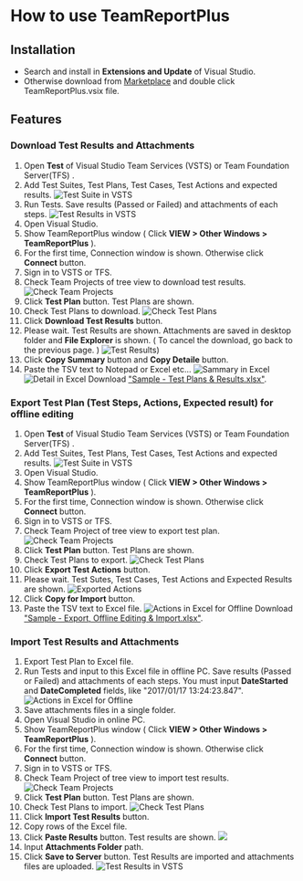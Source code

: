 # How to use TeamReportPlus

## Installation
- Search and install in **Extensions and Update** of Visual Studio.
- Otherwise download from [Marketplace](https://marketplace.visualstudio.com/items?itemName=SHIN-ICHIKOGA.TeamReportPlus) and double click TeamReportPlus.vsix file.

## Features
### Download Test Results and Attachments
1. Open **Test** of Visual Studio Team Services (VSTS) or Team Foundation Server(TFS) . 
1. Add Test Suites, Test Plans, Test Cases, Test Actions and expected results.
![Test Suite in VSTS](images/image1-TestSuiteVSTS.png)
1. Run Tests. Save results (Passed or Failed) and attachments of each steps.
![Test Results in VSTS](images/image2-ResultsVSTS.png)
1. Open Visual Studio.
1. Show TeamReportPlus window ( Click **VIEW > Other Windows > TeamReportPlus**  ).
1. For the first time, Connection window is shown. Otherwise click **Connect** button.
1. Sign in to VSTS or TFS.
1. Check Team Projects of tree view to download test results.
![Check Team Projects](images/image3-TeamReportPlusVS.png)
1. Click **Test Plan** button. Test Plans are  shown.
1. Check Test Plans to download.
![Check Test Plans](images/image4-TestPlansVS.png)
1. Click **Download Test Results** button. 
1. Please wait. Test Results are shown.  Attachments are saved in desktop folder and **File Explorer** is shown. ( To cancel the download, go back to the previous page. )
![Test Results)](images/image5-TestResultsVS.png)
1. Click **Copy Summary** button and **Copy Detaile** button. 
1. Paste the TSV text  to Notepad or Excel etc... 
![Sammary in Excel](images/image6-TestResultsSammaryExcel.png)
![Detail in Excel](images/image7-TestResultsDetailExcel.png) 
Download ["Sample - Test Plans & Results.xlsx"](ExcelBooks/Sample%20-%20Test%20Plans%20&%20Results.xlsx).

### Export Test Plan (Test Steps, Actions, Expected result) for offline editing
1. Open **Test** of Visual Studio Team Services (VSTS) or Team Foundation Server(TFS) .
1. Add Test Suites, Test Plans, Test Cases, Test Actions and expected results.
![Test Suite in VSTS](images/image1-TestSuiteVSTS.png)
1. Open Visual Studio.
1. Show TeamReportPlus window ( Click **VIEW > Other Windows > TeamReportPlus**  ).
1. For the first time, Connection window is shown. Otherwise click **Connect** button.
1. Sign in to VSTS or TFS.
1. Check Team Project of tree view to export test plan.
![Check Team Projects](images/image3-TeamReportPlusVS.png)
1. Click **Test Plan** button. Test Plans are  shown.
1. Check Test Plans to export.
![Check Test Plans](images/image4-TestPlansVS.png)
1. Click **Export Test Actions** button. 
1. Please wait. Test Sutes, Test Cases, Test Actions and Expected Results are shown. 
![Exported Actions](images/image8-ExportActionsVS.png)
1. Click **Copy for Import** button.
1. Paste the TSV text to Excel file.
![Actions in Excel for Offline](images/image9-offileExcel.png)
Download ["Sample - Export, Offline Editing & Import.xlsx"](ExcelBooks/Sample%20-%20Export,%20Offline%20Editing%20&%20Import.xlsx).

### Import Test Results and Attachments 
1. Export Test Plan to Excel file.
1. Run Tests and input to this Excel file in offline PC. 
Save results (Passed or Failed) and attachments of each steps. 
You must input **DateStarted** and **DateCompleted** fields, like "2017/01/17 13:24:23.847".
![Actions in Excel for Offline](images/image9-offileExcel.png)
1. Save attachments files in a single folder.
1. Open Visual Studio in online PC.
1. Show TeamReportPlus window ( Click **VIEW > Other Windows > TeamReportPlus**  ).
1. For the first time, Connection window is shown. Otherwise click **Connect** button.
1. Sign in to VSTS or TFS.
1. Check Team Project of tree view to import test results.
![Check Team Projects](images/image3-TeamReportPlusVS.png)
1. Click **Test Plan** button. Test Plans are  shown.
1. Check Test Plans to import.
![Check Test Plans](images/image4-TestPlansVS.png)
1. Click **Import Test Results** button.
1. Copy rows of the Excel file.
1. Click **Paste Results** button. Test results are shown.
![](images/image10-ImportResultsVS.png)
1. Input **Attachments Folder**  path.
1. Click **Save to Server** button. Test Results are imported and attachments files are uploaded.
![Test Results in VSTS](images/image2-ResultsVSTS.png)

